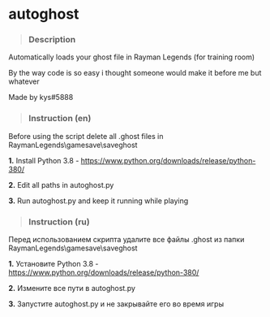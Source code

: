 # **autoghost**
> ### Description

Automatically loads your ghost file in Rayman Legends (for training room)

By the way code is so easy i thought someone would make it before me but whatever

Made by kys#5888

> ### Instruction (en)

Before using the script delete all .ghost files in RaymanLegends\gamesave\saveghost

**1.** Install Python 3.8 - https://www.python.org/downloads/release/python-380/

**2.** Edit all paths in autoghost.py

**3.** Run autoghost.py and keep it running while playing
> ### Instruction (ru)

Перед использованием скрипта удалите все файлы .ghost из папки RaymanLegends\gamesave\saveghost

**1.** Установите Python 3.8 - https://www.python.org/downloads/release/python-380/

**2.** Измените все пути в autoghost.py

**3.** Запустите autoghost.py и не закрывайте его во время игры
